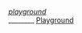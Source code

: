 


[*playground*](https://www.typescriptlang.org/play?#code/C4TwDgpgBAMghgYwNYEsB2BzKAeAKgPigF4oAKASmMNygG4BYAKCdEigHUIAnYYnACQhwAJgBpCpABYAuKIJGUihPHBQAbcWWCzcqtYsLzhdFuGgBZCJK59sRzVNlGDOXeofaob-VS96TjKzQEAiSAPbQJJw8UAA+UJbWAaZsuACuYGrQdkJifuqEJKQh4RAAzrIlES5GcflqyYwIYWhlvOmZkVBMOSIOMnK5Lj3eHjp65Ew6GVm9ed6FhExQK92Mq2RkVeWVodXLq065dd6+22VkkpSkwJSUcBcdWQK5ovWEDMyMTxAAdLVFOb9I4KXwqdwSTzecgg4xKKBXKAPDjcXifH6-U6A+wSAbOMGjSHjdQw+q+W5Ii6JGyfJgYyTHEg9ezvMhlCBqABm006QPek0YsN8BxWIqg7K5ZAx+ORtVp3xmf2A-iZjD5CzZHO5XkV6r0+AFxIa8LFYolnKlisxE0pZPlTGarV4vBIPzIAEZrqQAB6yNBpAC2ACNuC5vVAANRQT2NR1lMJZX5qMIYUj03I3cjkWhQAD0uejDpa8cTydTGOV6kzpAATFmc-moABmJitwJmKAATTgXGM2Gpb2iwEKWz2Oyg2xc8GQ6Aw-asNniQ4+bbjvG7vb4PQHKJ4RJ1vIoviHbyP8OpBqmXZ7wnn1kHqMWaw2YtIo9KFQnY4FG1k09QmB3ouu7DsK6wbKsYobOclqdL8lYNJm1zpiIWhZlAlD2owG7CL8AYLluao7sumpcrIOFAQ+e6GrAiAAXOF5gS+4ErOasGJjKFz-rOOCMfKOG-AA7qihGUSBEjmuRN5icuNHcYBJEmixz6rGxaZWtCtryVg2AkfKa5QCAcB8Dh7HQKQZ6EDGFkuD6fqBiGXBhpG0bofpxYJn8ZZvgJ+FJKQRnXNcAnCTEAVwEFdwNgWNZMEAA)  
\________
[Playground](https://tsplay.dev/wjegYW)
